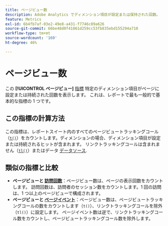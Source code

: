 ```yaml
---
title: ページビュー数
description: Adobe Analytics でディメンション項目が設定または保持された回数。
feature: Metrics
exl-id: 6b4fb7af-03e2-49e8-a431-f7746c89a626
source-git-commit: 66be48d0f41061d259cc53fb835ebd155294a710
workflow-type: tm+mt
source-wordcount: '169'
ht-degree: 46%

---
```


# ページビュー数

この **[!UICONTROL ページビュー]** [指標](overview.md) 特定のディメンション項目がページに設定または持続された回数を表示します。 これは、レポートで最も一般的で基本的な指標の 1 つです。

## この指標の計算方法

この指標は、レポートスイート内のすべてのページビュートラッキングコール（[`t()`](/help/implement/vars/functions/t-method.md)）をカウントします。ディメンションの場合、ディメンション項目が設定または持続されるヒットが含まれます。 リンクトラッキングコールは含まれません（[`tl()`](/help/implement/vars/functions/tl-method.md)）またはデータ [データソース](/help/import/data-sources/overview.md).

## 類似の指標と比較

* **ページビューと [訪問回数](visits.md)**：ページビュー数は、ページの表示回数をカウントします。 訪問回数は、訪問者のセッション数をカウントします。1 回の訪問は、1 つ以上のページビューで構成されます。
* **ページビューと [ページイベント](page-events.md)**：ページビュー数は、ページビュートラッキングコールの数をカウントします（`t()`）、リンクトラッキングコールを除外（`tl()`）に設定します。 ページイベント数は逆で、リンクトラッキングコール数をカウントし、ページビュートラッキングコール数を除外します。
